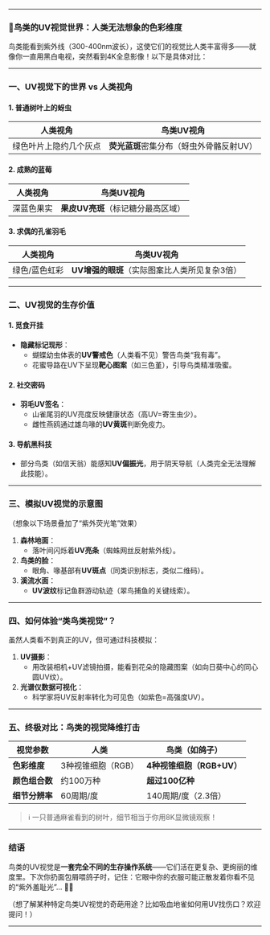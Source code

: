 
---

### 🌈 ​**鸟类的UV视觉世界：人类无法想象的色彩维度**​

鸟类能看到紫外线（300-400nm波长），这使它们的视觉比人类丰富得多——就像你一直用黑白电视，突然看到4K全息影像！以下是具体对比：

---

### ​**一、UV视觉下的世界 vs 人类视角**​

#### ​**1. 普通树叶上的蚜虫**​

|​**人类视角**​|​**鸟类UV视角**​|
|---|---|
|绿色叶片上隐约几个灰点|​**荧光蓝斑**密集分布（蚜虫外骨骼反射UV）|

#### ​**2. 成熟的蓝莓**​

|人类视角|鸟类UV视角|
|---|---|
|深蓝色果实|​**果皮UV亮斑**​（标记糖分最高区域）|

#### ​**3. 求偶的孔雀羽毛**​

|人类视角|鸟类UV视角|
|---|---|
|绿色/蓝色虹彩|​**UV增强的眼斑**​（实际图案比人类所见复杂3倍）|

---

### ​**二、UV视觉的生存价值**​

#### ​**1. 觅食开挂**​

- ​**隐藏标记现形**​：
    - 蝴蝶幼虫体表的**UV警戒色**​（人类看不见）警告鸟类“我有毒”。
    - 花蜜导路在UV下呈现**靶心图案**​（如三色堇），引导鸟类精准吸蜜。

#### ​**2. 社交密码**​

- ​**羽毛UV签名**​：
    - 山雀尾羽的UV亮度反映健康状态（高UV=寄生虫少）。
    - 雌性燕鸥通过雄鸟喙的**UV黄斑**判断免疫力。

#### ​**3. 导航黑科技**​

- 部分鸟类（如信天翁）能感知**UV偏振光**，用于阴天导航（人类完全无法理解此技能）。

---

### ​**三、模拟UV视觉的示意图**​

（想象以下场景叠加了“紫外荧光笔”效果）

1. ​**森林地面**​：
    - 落叶间闪烁着**UV亮条**​（蜘蛛网丝反射紫外线）。
2. ​**鸟类的脸**​：
    - 眼角、喙基部有**UV斑点**​（同类识别标志，类似二维码）。
3. ​**溪流水面**​：
    - ​**UV波纹**标记鱼群游动轨迹（翠鸟捕鱼的关键线索）。

---

### ​**四、如何体验“类鸟类视觉”？​**​

虽然人类看不到真正的UV，但可通过科技模拟：

1. ​**UV摄影**​：
    - 用改装相机+UV滤镜拍摄，能看到花朵的隐藏图案（如向日葵中心的同心圆UV纹）。
2. ​**光谱仪数据可视化**​：
    - 科学家将UV反射率转化为可见色（如紫色=高强度UV）。

---

### ​**五、终极对比：鸟类的视觉降维打击**​

|​**视觉参数**​|人类|鸟类（如鸽子）|
|---|---|---|
|​**色彩维度**​|3种视锥细胞（RGB）|​**4种视锥细胞（RGB+UV）​**​|
|​**颜色组合数**​|约100万种|​**超过100亿种**​|
|​**细节分辨率**​|60周期/度|140周期/度（2.3倍）|

> ℹ️ 一只普通麻雀看到的树叶，细节相当于你用8K显微镜观察！

---

### ​**结语**​

鸟类的UV视觉是**一套完全不同的生存操作系统**——它们活在更复杂、更绚丽的维度里。下次你扔面包屑喂鸽子时，记住：它眼中你的衣服可能正散发着你看不见的“紫外羞耻光”… 👔💡

（想了解某种特定鸟类UV视觉的奇葩用途？比如吸血地雀如何用UV找伤口？欢迎提问！）

---


